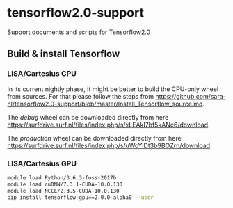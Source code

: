 # tensorflow2.0-support
Support documents and scripts for Tensorflow2.0

## Build & install Tensorflow
### LISA/Cartesius CPU
In its current nightly phase, it might be better to build the CPU-only wheel from sources. For that please follow the steps from https://github.com/sara-nl/tensorflow2.0-support/blob/master/Install_Tensorflow_source.md. 

The *debug* wheel can be downloaded directly from here https://surfdrive.surf.nl/files/index.php/s/xLEAkI7bf5kANc6/download.

The *production* wheel can be downloaded directly from here https://surfdrive.surf.nl/files/index.php/s/uWoYlDt3b9BOZrn/download.

### LISA/Cartesius GPU
```bash
module load Python/3.6.3-foss-2017b
module load cuDNN/7.3.1-CUDA-10.0.130 
module load NCCL/2.3.5-CUDA-10.0.130
pip install tensorflow-gpu==2.0.0-alpha0 --user
```
